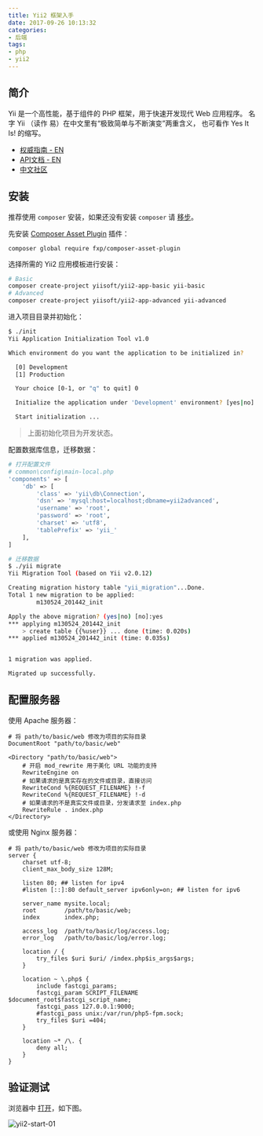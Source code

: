 ```yaml
---
title: Yii2 框架入手
date: 2017-09-26 10:13:32
categories:
- 后端
tags:
- php
- yii2
---
```


## 简介

Yii 是一个高性能，基于组件的 PHP 框架，用于快速开发现代 Web 应用程序。 名字 Yii （读作 易）在中文里有“极致简单与不断演变”两重含义， 也可看作 Yes It Is! 的缩写。

* [权威指南 - EN](http://www.yiiframework.com/doc-2.0/guide-index.html)
* [API文档 - EN](http://www.yiiframework.com/doc-2.0/index.html)
* [中文社区](http://www.yiichina.com/)

## 安装

推荐使用 `composer` 安装，如果还没有安装 `composer` 请 [移步](/2017/09/26/composer-start/)。

先安装 [Composer Asset Plugin](https://github.com/francoispluchino/composer-asset-plugin) 插件：

```
composer global require fxp/composer-asset-plugin
```

选择所需的 Yii2 应用模板进行安装：

```sh
# Basic 
composer create-project yiisoft/yii2-app-basic yii-basic
# Advanced
composer create-project yiisoft/yii2-app-advanced yii-advanced
```

进入项目目录并初始化：

```sh
$ ./init
Yii Application Initialization Tool v1.0

Which environment do you want the application to be initialized in?

  [0] Development
  [1] Production

  Your choice [0-1, or "q" to quit] 0

  Initialize the application under 'Development' environment? [yes|no] yes

  Start initialization ...
```

> 上面初始化项目为开发状态。

配置数据库信息，迁移数据：

```sh
# 打开配置文件
# common\config\main-local.php
'components' => [
    'db' => [
        'class' => 'yii\db\Connection',
        'dsn' => 'mysql:host=localhost;dbname=yii2advanced',
        'username' => 'root',
        'password' => 'root',
        'charset' => 'utf8',
        'tablePrefix' => 'yii_'
    ],
]
```

```sh
# 迁移数据
$ ./yii migrate
Yii Migration Tool (based on Yii v2.0.12)

Creating migration history table "yii_migration"...Done.
Total 1 new migration to be applied:
        m130524_201442_init

Apply the above migration? (yes|no) [no]:yes
*** applying m130524_201442_init
    > create table {{%user}} ... done (time: 0.020s)
*** applied m130524_201442_init (time: 0.035s)


1 migration was applied.

Migrated up successfully.
```

## 配置服务器

使用 Apache 服务器：

```
# 将 path/to/basic/web 修改为项目的实际目录
DocumentRoot "path/to/basic/web"

<Directory "path/to/basic/web">
    # 开启 mod_rewrite 用于美化 URL 功能的支持
    RewriteEngine on
    # 如果请求的是真实存在的文件或目录，直接访问
    RewriteCond %{REQUEST_FILENAME} !-f
    RewriteCond %{REQUEST_FILENAME} !-d
    # 如果请求的不是真实文件或目录，分发请求至 index.php
    RewriteRule . index.php
</Directory>
```

或使用 Nginx 服务器：

```
# 将 path/to/basic/web 修改为项目的实际目录
server {
    charset utf-8;
    client_max_body_size 128M;

    listen 80; ## listen for ipv4
    #listen [::]:80 default_server ipv6only=on; ## listen for ipv6

    server_name mysite.local;
    root        /path/to/basic/web;
    index       index.php;

    access_log  /path/to/basic/log/access.log;
    error_log   /path/to/basic/log/error.log;

    location / {
        try_files $uri $uri/ /index.php$is_args$args;
    }

    location ~ \.php$ {
        include fastcgi_params;
        fastcgi_param SCRIPT_FILENAME $document_root$fastcgi_script_name;
        fastcgi_pass 127.0.0.1:9000;
        #fastcgi_pass unix:/var/run/php5-fpm.sock;
        try_files $uri =404;
    }

    location ~* /\. {
        deny all;
    }
}
```

## 验证测试

浏览器中 [打开](http://localhost)，如下图。

![yii2-start-01](/images/yii2-start-01.png)